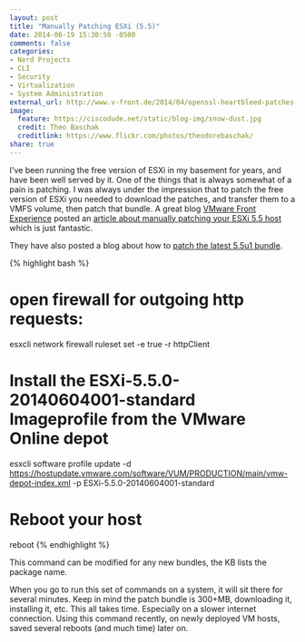 ```yaml
---
layout: post
title: "Manually Patching ESXi (5.5)"
date: 2014-06-19 15:30:59 -0500
comments: false
categories:
- Nerd Projects
- CLI
- Security
- Virtualization
- System Administration
external_url: http://www.v-front.de/2014/04/openssl-heartbleed-patches-for-esxi-55.html
image:
  feature: https://ciscodude.net/static/blog-img/snow-dust.jpg
  credit: Theo Baschak
  creditlink: https://www.flickr.com/photos/theodorebaschak/
share: true
---
```

I've been running the free version of ESXi in my basement for years, and have been well served by it. One of the things that is always somewhat of a pain is patching. I was always under the impression that to patch the free version of ESXi you needed to download the patches, and transfer them to a VMFS volume, then patch that bundle. A great blog [VMware Front Experience](http://www.v-front.de/) posted an [article about manually patching your ESXi 5.5 host](http://www.v-front.de/2014/04/openssl-heartbleed-patches-for-esxi-55.html) which is just fantastic.

They have also posted a blog about how to [patch the latest 5.5u1 bundle](http://www.v-front.de/2014/06/new-esxi-55-patch-fixes-nfs-bug-and.html).

{% highlight bash %}
# open firewall for outgoing http requests:
esxcli network firewall ruleset set -e true -r httpClient
# Install the ESXi-5.5.0-20140604001-standard Imageprofile from the VMware Online depot
esxcli software profile update -d https://hostupdate.vmware.com/software/VUM/PRODUCTION/main/vmw-depot-index.xml -p ESXi-5.5.0-20140604001-standard
# Reboot your host
reboot
{% endhighlight %}

This command can be modified for any new bundles, the KB lists the package name.

When you go to run this set of commands on a system, it will sit there for several minutes. Keep in mind the patch bundle is 300+MB, downloading it, installing it, etc. This all takes time. Especially on a slower internet connection. Using this command recently, on newly deployed VM hosts, saved several reboots (and much time) later on.
